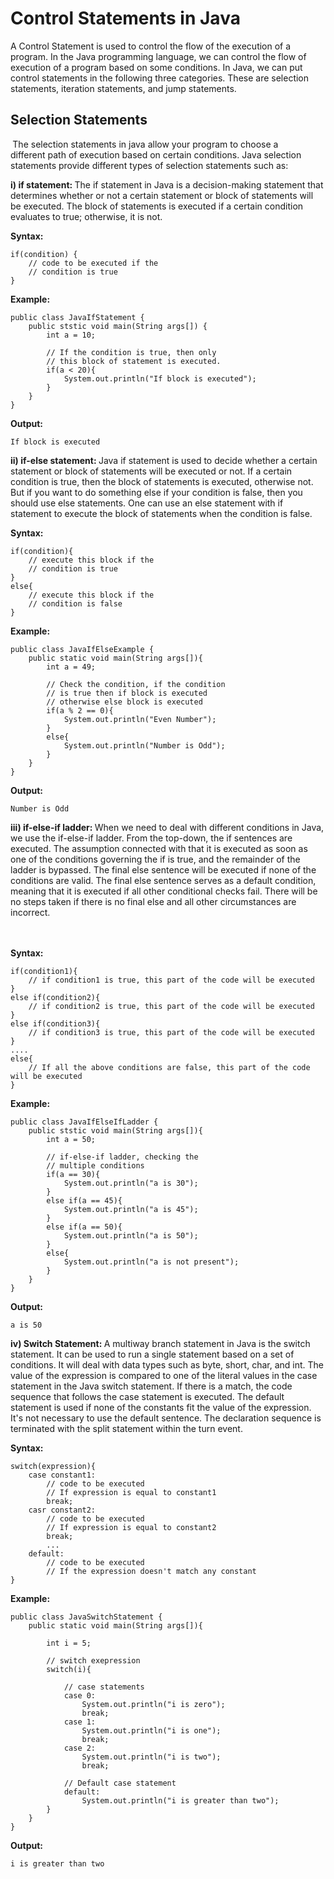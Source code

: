 # **Control Statements in Java**

A Control Statement is used to control the flow of the execution of a program. In the Java programming language, we can control the flow of execution of a program based on some conditions. In Java, we can put control statements in the following three categories. These are selection statements, iteration statements, and jump statements.&nbsp;

## **Selection Statements**

<strong>&nbsp;</strong>The selection statements in java allow your program to choose a different&nbsp;path of execution based on certain conditions. Java selection statements provide different types of selection statements such as:

<strong>i) if statement: </strong>The if statement in Java is a decision-making statement that determines whether or not a certain statement or block of statements will be executed. The block of statements is executed if a certain condition evaluates to true; otherwise, it is not.

**Syntax:**

    if(condition) {
        // code to be executed if the
        // condition is true
    }

**Example:**

    public class JavaIfStatement {
        public ststic void main(String args[]) {
            int a = 10;

            // If the condition is true, then only
            // this block of statement is executed.
            if(a < 20){
                System.out.println("If block is executed");
            }
        }
    }

**Output:**

    If block is executed

<strong>ii) if-else statement:&nbsp;</strong>Java if statement is used to decide whether a certain statement or block of statements will be executed or not. If a certain condition is true, then the block of statements is executed, otherwise not. But if you want to do something else if your condition is false, then you should use else statements. One can use an else statement with if statement to execute the block of statements when the condition is false.

**Syntax:**

    if(condition){
        // execute this block if the
        // condition is true
    }
    else{
        // execute this block if the
        // condition is false
    }

**Example:**

    public class JavaIfElseExample {
        public static void main(String args[]){
            int a = 49;

            // Check the condition, if the condition
            // is true then if block is executed
            // otherwise else block is executed
            if(a % 2 == 0){
                System.out.println("Even Number");
            }
            else{
                System.out.println("Number is Odd");
            }
        }
    }

**Output:**

    Number is Odd

<strong>iii) if-else-if ladder: </strong>When we need to deal with different conditions in Java, we use the if-else-if ladder. From the top-down, the if sentences are executed. The assumption connected with that it is executed as soon as one of the conditions governing the if is true, and the remainder of the ladder is bypassed. The final else sentence will be executed if none of the conditions are valid. The final else sentence serves as a default condition, meaning that it is executed if all other conditional checks fail. There will be no steps taken if there is no final else and all other circumstances are incorrect.<br><br>&nbsp;

**Syntax:**

    if(condition1){
        // if condition1 is true, this part of the code will be executed
    }
    else if(condition2){
        // if condition2 is true, this part of the code will be executed
    }
    else if(condition3){
        // if condition3 is true, this part of the code will be executed
    }
    ....
    else{
        // If all the above conditions are false, this part of the code will be executed
    }

**Example:**

    public class JavaIfElseIfLadder {
        public ststic void main(String args[]){
            int a = 50;

            // if-else-if ladder, checking the
            // multiple conditions
            if(a == 30){
                System.out.println("a is 30");
            }
            else if(a == 45){
                System.out.println("a is 45");
            }
            else if(a == 50){
                System.out.println("a is 50");
            }
            else{
                System.out.println("a is not present");
            }
        }
    }

**Output:**

    a is 50

<strong>iv) Switch Statement: </strong>A multiway branch statement in Java is the switch statement. It can be used to run a single statement based on a set of conditions. It will deal with data types such as byte, short, char, and int. The value of the expression is compared to one of the literal values in the case statement in the Java switch statement. If there is a match, the code sequence that follows the case statement is executed. The default statement is used if none of the constants fit the value of the expression. It's not necessary to use the default sentence. The declaration sequence is terminated with the split statement within the turn event.

**Syntax:**

    switch(expression){
        case constant1:
            // code to be executed
            // If expression is equal to constant1
            break;
        casr constant2:
            // code to be executed
            // If expression is equal to constant2
            break;
            ...
        default:
            // code to be executed
            // If the expression doesn't match any constant
    }

**Example:**

    public class JavaSwitchStatement {
        public static void main(String args[]){

            int i = 5;

            // switch exepression
            switch(i){

                // case statements
                case 0:
                    System.out.println("i is zero");
                    break;
                case 1:
                    System.out.println("i is one");
                    break;
                case 2:
                    System.out.println("i is two");
                    break;
                
                // Default case statement
                default:
                    System.out.println("i is greater than two");
            }
        }
    }

**Output:**

    i is greater than two